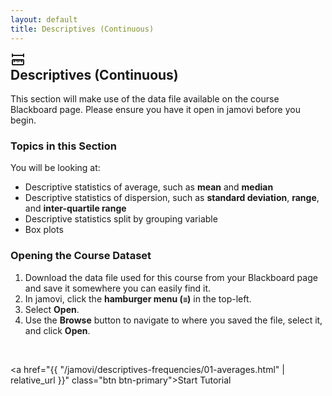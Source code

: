 ```yaml
---
layout: default
title: Descriptives (Continuous)
---
```


<div class="explanation" markdown="1">
  <div class="card-content">
    <div class="card-icon">
                <svg xmlns="http://www.w3.org/2000/svg" width="24" height="24" viewBox="0 0 24 24" fill="none" stroke="currentColor" stroke-width="2" stroke-linecap="round" stroke-linejoin="round" class="icon icon-tabler icons-tabler-outline icon-tabler-ruler-measure"><path stroke="none" d="M0 0h24v24H0z" fill="none"/><path d="M19.875 12c.621 0 1.125 .512 1.125 1.143v5.714c0 .631 -.504 1.143 -1.125 1.143h-15.875a1 1 0 0 1 -1 -1v-5.857c0 -.631 .504 -1.143 1.125 -1.143h15.75z" /><path d="M9 12v2" /><path d="M6 12v3" /><path d="M12 12v3" /><path d="M18 12v3" /><path d="M15 12v2" /><path d="M3 3v4" /><path d="M3 5h18" /><path d="M21 3v4" /></svg>
            </div>
            <div class="card-text">
            <h2 style="margin-top: 0;">Descriptives (Continuous)</h2>
            <p style="margin-bottom: 0;">This section will make use of the data file available on the course Blackboard page. Please ensure you have it open in jamovi before you begin.</p>
            </div>
  </div>
</div>

### Topics in this Section

You will be looking at:
- Descriptive statistics of average, such as **mean** and **median**
- Descriptive statistics of dispersion, such as **standard deviation**, **range**, and **inter-quartile range**
- Descriptive statistics split by grouping variable
- Box plots

<div class="instructions" markdown="1">
  
### Opening the Course Dataset

1.  Download the data file used for this course from your Blackboard page and save it somewhere you can easily find it.
2.  In jamovi, click the **hamburger menu (`≡`)** in the top-left.
3.  Select **Open**.
4.  Use the **Browse** button to navigate to where you saved the file, select it, and click **Open**.
</div>

<br>

<!-- "Start Tutorial" button that links to the first page -->
<a href="{{ "/jamovi/descriptives-frequencies/01-averages.html" | relative_url }}" class="btn btn-primary">Start Tutorial</a>
